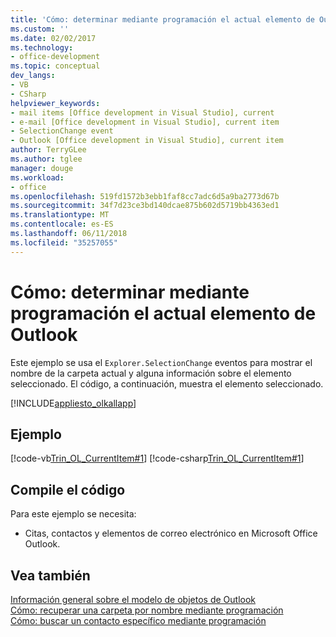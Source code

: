 ```yaml
---
title: 'Cómo: determinar mediante programación el actual elemento de Outlook'
ms.custom: ''
ms.date: 02/02/2017
ms.technology:
- office-development
ms.topic: conceptual
dev_langs:
- VB
- CSharp
helpviewer_keywords:
- mail items [Office development in Visual Studio], current
- e-mail [Office development in Visual Studio], current item
- SelectionChange event
- Outlook [Office development in Visual Studio], current item
author: TerryGLee
ms.author: tglee
manager: douge
ms.workload:
- office
ms.openlocfilehash: 519fd1572b3ebb1faf8cc7adc6d5a9ba2773d67b
ms.sourcegitcommit: 34f7d23ce3bd140dcae875b602d5719bb4363ed1
ms.translationtype: MT
ms.contentlocale: es-ES
ms.lasthandoff: 06/11/2018
ms.locfileid: "35257055"
---
```

# <a name="how-to-programmatically-determine-the-current-outlook-item"></a>Cómo: determinar mediante programación el actual elemento de Outlook
  Este ejemplo se usa el `Explorer.SelectionChange` eventos para mostrar el nombre de la carpeta actual y alguna información sobre el elemento seleccionado. El código, a continuación, muestra el elemento seleccionado.  
  
 [!INCLUDE[appliesto_olkallapp](../vsto/includes/appliesto-olkallapp-md.md)]  
  
## <a name="example"></a>Ejemplo  
 [!code-vb[Trin_OL_CurrentItem#1](../vsto/codesnippet/VisualBasic/Trin_OL_CurrentItem/thisaddin.vb#1)]
 [!code-csharp[Trin_OL_CurrentItem#1](../vsto/codesnippet/CSharp/Trin_OL_CurrentItem/thisaddin.cs#1)]  
  
## <a name="compile-the-code"></a>Compile el código  
 Para este ejemplo se necesita:  
  
-   Citas, contactos y elementos de correo electrónico en Microsoft Office Outlook.  
  
## <a name="see-also"></a>Vea también  
 [Información general sobre el modelo de objetos de Outlook](../vsto/outlook-object-model-overview.md)   
 [Cómo: recuperar una carpeta por nombre mediante programación](../vsto/how-to-programmatically-retrieve-a-folder-by-name.md)   
 [Cómo: buscar un contacto específico mediante programación](../vsto/how-to-programmatically-search-for-a-specific-contact.md)  
  
  